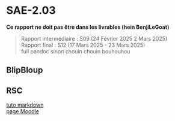 # SAE-2.03

**Ce rapport ne doit pas être dans les livrables (hein BenjiLeGoat)**

> Rapport intermédiaire : S09 (24 Février 2025	2 Mars 2025)  
> Rapport final : S12 (17 Mars 2025	- 23 Mars 2025)  
> full pandoc sinon chouin chouin bouhouhou  

## BlipBloup

## RSC
[tuto markdown](https://www.markdownguide.org/cheat-sheet/)  
[page Moodle](https://moodle.univ-lille.fr/course/view.php?id=30827&sectionid=266881)  
